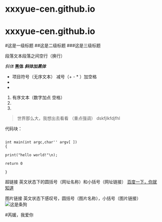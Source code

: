 # xxxyue-cen.github.io

# xxxyue-cen.github.io

#这是一级标题
##这是二级标题
###这是三级标题

段落文本段落之间空行（换行）

*斜体*
**黑体**
***斜体加黑体***

- 项目符号（无序文本）  减号（+  -  * ）加空格
- 
- 

1.  有序文本（数字加点 空格）
2.
3.

> 世界那么大，我想出去看看  （重点强调）
>   dskfjlkfdjfhl

代码块：

```#include<stdio.h>

int main(int argc,char'' argv[ ])
{

print("hello world!"\n);

return 0

}
```

超链接
英文状态下的圆括号（网址名称）和小括号（网址链接）
[百度一下，你就知道](https://www.baidu.com)

图片链接
英文状态下感叹号，圆括号（图片名称），小括号（图片链接）
![这是条狗](https://ss0.bdstatic.com/70cFuHSh_Q1YnxGkpoWK1HF6hhy/it/u=3951473447,2602083693&fm=27&gp=0.jpg)


#芮媛，我爱你
